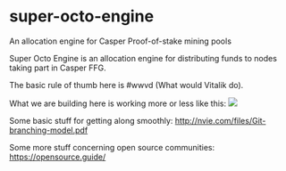 # super-octo-engine
An allocation engine for Casper Proof-of-stake mining pools

Super Octo Engine is an allocation engine for distributing funds to nodes taking part in Casper FFG.

The basic rule of thumb here is #wwvd (What would Vitalik do).

What we are building here is working more or less like this:
<img src="https://github.com/empea-careercriminal/super-octo-engine/blob/master/img/super_octo_engine.jpg">

Some basic stuff for getting along smoothly:
http://nvie.com/files/Git-branching-model.pdf

Some more stuff concerning open source communities:
https://opensource.guide/
